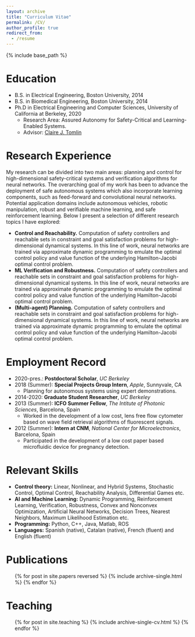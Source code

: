 ```yaml
---
layout: archive
title: "Curriculum Vitae"
permalink: /CV/
author_profile: true
redirect_from:
  - /resume
---
```


{% include base_path %}

Education
======
* B.S. in Electrical Engineering, Boston University, 2014
* B.S. in Biomedical Engineering, Boston University, 2014
* Ph.D in Electrical Engineering and Computer Sciences, University of California at Berkeley, 2020
  * Research Area: Assured Autonomy for Safety-Critical and Learning-Enabled Systems.
  * Advisor: [Claire J. Tomlin](https://www2.eecs.berkeley.edu/Faculty/Homepages/tomlin.html)

Research Experience
======
My research can be divided into two main areas: planning and control for high-dimensional safety-critical systems and verification algorithms for neural networks. The overarching goal of my work has been to advance the deployment of safe autonomous systems which also incorporate learning components, such as feed-forward and convolutional neural networks. Potential application domains include autonomous vehicles, robotic manipulation, robust and verifiable machine learning, and safe reinforcement learning. Below I present a selection of different research topics I have explored:
* **Control and Reachability.** Computation of safety controllers and reachable sets in constraint and goal satisfaction problems for high-dimensional dynamical systems. In this line of work, neural networks are trained via approximate dynamic programming to emulate the optimal control policy and value function of the underlying Hamilton-Jacobi optimal control problem.
* **ML Verification and Robustness.** Computation of safety controllers and reachable sets in constraint and goal satisfaction problems for high-dimensional dynamical systems. In this line of work, neural networks are trained via approximate dynamic programming to emulate the optimal control policy and value function of the underlying Hamilton-Jacobi optimal control problem.
* **(Multi-agent) Planning.** Computation of safety controllers and reachable sets in constraint and goal satisfaction problems for high-dimensional dynamical systems. In this line of work, neural networks are trained via approximate dynamic programming to emulate the optimal control policy and value function of the underlying Hamilton-Jacobi optimal control problem.

Employment Record
======
* 2020-pres.: **Postdoctoral Scholar**, *UC Berkeley*
* 2018 (Summer): **Special Projects Group Intern**, *Apple*, Sunnyvale, CA
  * Planning for autonomous systems using expert demonstrations.
* 2014-2020: **Graduate Student Researcher**, *UC Berkeley*
* 2013 (Summer): **ICFO Summer Fellow**, *The Intitute of Photonic Sciences*, Barcelona, Spain
  * Worked in the development of a low cost, lens free flow cytometer based on wave field retrieval algorithms of fluorescent signals.
* 2012 (Summer): **Intern at CNM**, *National Center for Microelectronics*, Barcelona, Spain
  * Participated in the development of a low cost paper based microfluidic device for pregnancy detection.

Relevant Skills
======
* **Control theory:** Linear, Nonlinear, and Hybrid Systems, Stochastic Control, Optimal Control, Reachability Analysis, Differential Games etc.
* **AI and Machine Learning:** Dynamic Programming, Reinforcement Learning, Verification, Robustness, Convex and Nonconvex Optimization, Artificial Neural Networks, Decision Trees, Nearest Neighbors, Maximum Likelihood Estimation etc.
* **Programming:** Python, C++, Java, Matlab, ROS
* **Languages:** Spanish (native), Catalan (native), French (fluent) and English (fluent)

Publications
======
  <ul>{% for post in site.papers reversed %}
    {% include archive-single.html %}
  {% endfor %}</ul>

<!-- Talks
======
  <ul>{% for post in site.talks %}
    {% include archive-single-talk-cv.html %}
  {% endfor %}</ul> -->

Teaching
======
  <ul>{% for post in site.teaching %}
    {% include archive-single-cv.html %}
  {% endfor %}</ul>

<!-- Service and leadership
======
* Currently signed in to 43 different slack teams -->
